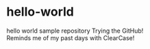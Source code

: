 # hello-world
hello world sample repository
Trying the GitHub!  
Reminds me of my past days with ClearCase!

